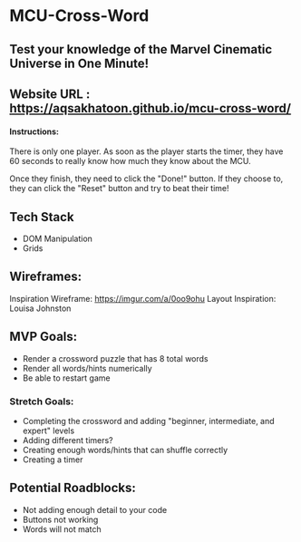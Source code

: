 # MCU-Cross-Word

## Test your knowledge of the Marvel Cinematic Universe in One Minute!

## Website URL : https://aqsakhatoon.github.io/mcu-cross-word/


#### Instructions:

There is only one player. As soon as the player starts the timer, they have 60 seconds to really know how much they know about the MCU. 

Once they finish, they need to click the "Done!" button. If they choose to, they can click the "Reset" button and try to beat their time!

## Tech Stack
- DOM Manipulation
- Grids


## Wireframes:
Inspiration Wireframe: https://imgur.com/a/0oo9ohu
Layout Inspiration: Louisa Johnston

## MVP Goals:
- Render a crossword puzzle that has 8 total words
- Render all words/hints numerically
- Be able to restart game

### Stretch Goals:
- Completing the crossword and adding "beginner, intermediate, and expert" levels
- Adding different timers?
- Creating enough words/hints that can shuffle correctly
- Creating a timer

## Potential Roadblocks:
- Not adding enough detail to your code
- Buttons not working 
- Words will not match 
